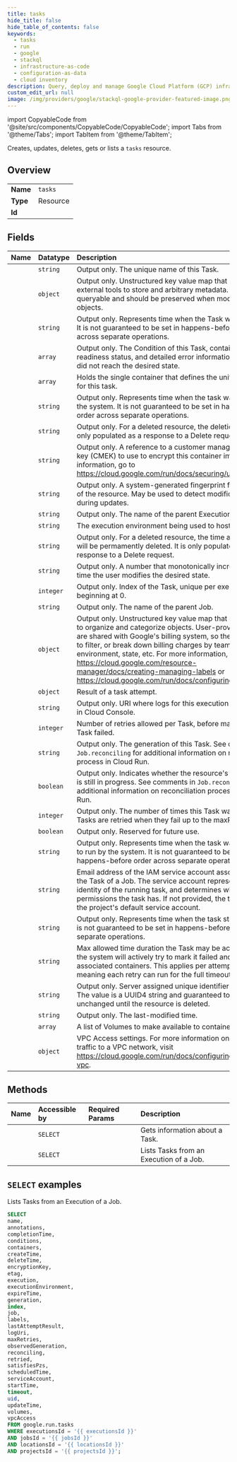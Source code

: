 ```yaml
---
title: tasks
hide_title: false
hide_table_of_contents: false
keywords:
  - tasks
  - run
  - google
  - stackql
  - infrastructure-as-code
  - configuration-as-data
  - cloud inventory
description: Query, deploy and manage Google Cloud Platform (GCP) infrastructure and resources using SQL
custom_edit_url: null
image: /img/providers/google/stackql-google-provider-featured-image.png
---
```


import CopyableCode from '@site/src/components/CopyableCode/CopyableCode';
import Tabs from '@theme/Tabs';
import TabItem from '@theme/TabItem';

Creates, updates, deletes, gets or lists a <code>tasks</code> resource.

## Overview
<table><tbody>
<tr><td><b>Name</b></td><td><code>tasks</code></td></tr>
<tr><td><b>Type</b></td><td>Resource</td></tr>
<tr><td><b>Id</b></td><td><CopyableCode code="google.run.tasks" /></td></tr>
</tbody></table>

## Fields
| Name | Datatype | Description |
|:-----|:---------|:------------|
| <CopyableCode code="name" /> | `string` | Output only. The unique name of this Task. |
| <CopyableCode code="annotations" /> | `object` | Output only. Unstructured key value map that may be set by external tools to store and arbitrary metadata. They are not queryable and should be preserved when modifying objects. |
| <CopyableCode code="completionTime" /> | `string` | Output only. Represents time when the Task was completed. It is not guaranteed to be set in happens-before order across separate operations. |
| <CopyableCode code="conditions" /> | `array` | Output only. The Condition of this Task, containing its readiness status, and detailed error information in case it did not reach the desired state. |
| <CopyableCode code="containers" /> | `array` | Holds the single container that defines the unit of execution for this task. |
| <CopyableCode code="createTime" /> | `string` | Output only. Represents time when the task was created by the system. It is not guaranteed to be set in happens-before order across separate operations. |
| <CopyableCode code="deleteTime" /> | `string` | Output only. For a deleted resource, the deletion time. It is only populated as a response to a Delete request. |
| <CopyableCode code="encryptionKey" /> | `string` | Output only. A reference to a customer managed encryption key (CMEK) to use to encrypt this container image. For more information, go to https://cloud.google.com/run/docs/securing/using-cmek |
| <CopyableCode code="etag" /> | `string` | Output only. A system-generated fingerprint for this version of the resource. May be used to detect modification conflict during updates. |
| <CopyableCode code="execution" /> | `string` | Output only. The name of the parent Execution. |
| <CopyableCode code="executionEnvironment" /> | `string` | The execution environment being used to host this Task. |
| <CopyableCode code="expireTime" /> | `string` | Output only. For a deleted resource, the time after which it will be permamently deleted. It is only populated as a response to a Delete request. |
| <CopyableCode code="generation" /> | `string` | Output only. A number that monotonically increases every time the user modifies the desired state. |
| <CopyableCode code="index" /> | `integer` | Output only. Index of the Task, unique per execution, and beginning at 0. |
| <CopyableCode code="job" /> | `string` | Output only. The name of the parent Job. |
| <CopyableCode code="labels" /> | `object` | Output only. Unstructured key value map that can be used to organize and categorize objects. User-provided labels are shared with Google's billing system, so they can be used to filter, or break down billing charges by team, component, environment, state, etc. For more information, visit https://cloud.google.com/resource-manager/docs/creating-managing-labels or https://cloud.google.com/run/docs/configuring/labels |
| <CopyableCode code="lastAttemptResult" /> | `object` | Result of a task attempt. |
| <CopyableCode code="logUri" /> | `string` | Output only. URI where logs for this execution can be found in Cloud Console. |
| <CopyableCode code="maxRetries" /> | `integer` | Number of retries allowed per Task, before marking this Task failed. |
| <CopyableCode code="observedGeneration" /> | `string` | Output only. The generation of this Task. See comments in `Job.reconciling` for additional information on reconciliation process in Cloud Run. |
| <CopyableCode code="reconciling" /> | `boolean` | Output only. Indicates whether the resource's reconciliation is still in progress. See comments in `Job.reconciling` for additional information on reconciliation process in Cloud Run. |
| <CopyableCode code="retried" /> | `integer` | Output only. The number of times this Task was retried. Tasks are retried when they fail up to the maxRetries limit. |
| <CopyableCode code="satisfiesPzs" /> | `boolean` | Output only. Reserved for future use. |
| <CopyableCode code="scheduledTime" /> | `string` | Output only. Represents time when the task was scheduled to run by the system. It is not guaranteed to be set in happens-before order across separate operations. |
| <CopyableCode code="serviceAccount" /> | `string` | Email address of the IAM service account associated with the Task of a Job. The service account represents the identity of the running task, and determines what permissions the task has. If not provided, the task will use the project's default service account. |
| <CopyableCode code="startTime" /> | `string` | Output only. Represents time when the task started to run. It is not guaranteed to be set in happens-before order across separate operations. |
| <CopyableCode code="timeout" /> | `string` | Max allowed time duration the Task may be active before the system will actively try to mark it failed and kill associated containers. This applies per attempt of a task, meaning each retry can run for the full timeout. |
| <CopyableCode code="uid" /> | `string` | Output only. Server assigned unique identifier for the Task. The value is a UUID4 string and guaranteed to remain unchanged until the resource is deleted. |
| <CopyableCode code="updateTime" /> | `string` | Output only. The last-modified time. |
| <CopyableCode code="volumes" /> | `array` | A list of Volumes to make available to containers. |
| <CopyableCode code="vpcAccess" /> | `object` | VPC Access settings. For more information on sending traffic to a VPC network, visit https://cloud.google.com/run/docs/configuring/connecting-vpc. |

## Methods
| Name | Accessible by | Required Params | Description |
|:-----|:--------------|:----------------|:------------|
| <CopyableCode code="get" /> | `SELECT` | <CopyableCode code="executionsId, jobsId, locationsId, projectsId, tasksId" /> | Gets information about a Task. |
| <CopyableCode code="list" /> | `SELECT` | <CopyableCode code="executionsId, jobsId, locationsId, projectsId" /> | Lists Tasks from an Execution of a Job. |

## `SELECT` examples

Lists Tasks from an Execution of a Job.

```sql
SELECT
name,
annotations,
completionTime,
conditions,
containers,
createTime,
deleteTime,
encryptionKey,
etag,
execution,
executionEnvironment,
expireTime,
generation,
index,
job,
labels,
lastAttemptResult,
logUri,
maxRetries,
observedGeneration,
reconciling,
retried,
satisfiesPzs,
scheduledTime,
serviceAccount,
startTime,
timeout,
uid,
updateTime,
volumes,
vpcAccess
FROM google.run.tasks
WHERE executionsId = '{{ executionsId }}'
AND jobsId = '{{ jobsId }}'
AND locationsId = '{{ locationsId }}'
AND projectsId = '{{ projectsId }}';
```
